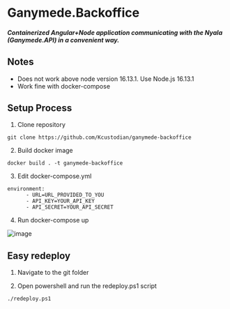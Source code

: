 # Ganymede.Backoffice
##### Containerized Angular+Node application communicating with the Nyala (Ganymede.API) in a convenient way.

## Notes
- Does not work above node version 16.13.1. Use Node.js 16.13.1
- Work fine with docker-compose
## Setup Process

1. Clone repository

```
git clone https://github.com/Kcustodian/ganymede-backoffice
```

2. Build docker image

```
docker build . -t ganymede-backoffice
```

3. Edit docker-compose.yml

```
environment:
      - URL=URL_PROVIDED_TO_YOU
      - API_KEY=YOUR_API_KEY
      - API_SECRET=YOUR_API_SECRET
```

4. Run docker-compose up

![image](https://user-images.githubusercontent.com/24613746/133413158-8ffdd2fa-3e9f-44b9-8a59-2af890e26fb5.png)

## Easy redeploy

1. Navigate to the git folder

2. Open powershell and run the redeploy.ps1 script

```
./redeploy.ps1
```

